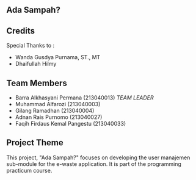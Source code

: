 ## Ada Sampah?

## Credits

Special Thanks to :
- Wanda Gusdya Purnama, ST., MT
- Dhaifullah Hilmy

## Team Members
 
- Barra Alkhasyani Permana (213040013) *TEAM LEADER*
- Muhammad Alfarozi (213040003)
- Gilang Ramadhan (213040004)
- Adnan Rais Purnomo (213040027)
- Faqih Firdaus Kemal Pangestu (213040033)

## Project Theme

This project, "Ada Sampah?" focuses on developing the user manajemen sub-module for the e-waste application. It is part of the programming practicum course.
